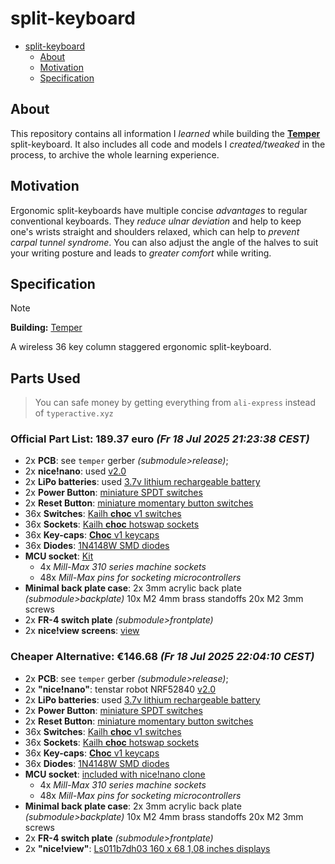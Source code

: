 # split-keyboard

<!--toc:start-->
- [split-keyboard](#split-keyboard)
  - [About](#about)
  - [Motivation](#motivation)
  - [Specification](#specification)
<!--toc:end-->



## About

This repository contains all information I *learned* while building the **[Temper](https://github.com/raeedcho/temper)** split-keyboard. It also includes all code and models I *created/tweaked* in the process, to archive the whole learning experience.

## Motivation

Ergonomic split-keyboards have multiple concise *advantages* to regular conventional keyboards. They *reduce ulnar deviation* and help to keep one's wrists straight and shoulders relaxed, which can help to *prevent carpal tunnel syndrome*. You can also adjust the angle of the halves to suit your writing posture and leads to *greater comfort* while writing.

## Specification

> [!NOTE]
> **Building:**
> [Temper](https://github.com/raeedcho/temper)

A wireless 36 key column staggered ergonomic split-keyboard.

## Parts Used
> You can safe money by getting everything from `ali-express` instead of `typeractive.xyz`

### Official Part List: 189.37 euro *(Fr 18 Jul 2025 21:23:38 CEST)*

- 2x **PCB**: see `temper` gerber *(submodule>release)*;
- 2x **nice!nano**: used [v2.0](https://typeractive.xyz/products/nice-nano?variant=42225114546407)
- 2x **LiPo batteries**: used [3.7v lithium rechargeable battery](https://de.aliexpress.com/item/1005008785016335.html?spm=a2g0o.productlist.main.1.9beeG9r5G9r5eh&algo_pvid=ac1f44e3-fba2-4d23-9f27-b83f57368fe6&algo_exp_id=ac1f44e3-fba2-4d23-9f27-b83f57368fe6-0&pdp_ext_f=%7B%22order%22%3A%2227%22%2C%22eval%22%3A%221%22%7D&pdp_npi=4%40dis%21EUR%2114.06%217.03%21%21%21114.72%2157.36%21%402103864c17528658150088401e63bc%2112000046655099198%21sea%21AT%216354448385%21X&curPageLogUid=zQZFeTEpTPQU&utparam-url=scene%3Asearch%7Cquery_from%3A)
- 2x **Power Button**: [miniature SPDT switches](https://de.aliexpress.com/item/1005007387580550.html?spm=a2g0o.cart.0.0.61344ae4XSUB7j&mp=1&pdp_npi=5%40dis%21EUR%21EUR%201.37%21EUR%201.17%21%21EUR%201.17%21%21%21%402103834817528637739712089e5cda%2112000040540005533%21ct%21AT%216354448385%21%211%210&gatewayAdapt=glo2deu)
- 2x **Reset Button**: [miniature momentary button switches](https://de.aliexpress.com/item/1005006973031934.html?spm=a2g0o.productlist.main.4.226af0fof0fo8s&aem_p4p_detail=202507181115339301428292823000002138385&algo_pvid=ef17869c-1f23-44f5-9fba-ae54bec91cd4&algo_exp_id=ef17869c-1f23-44f5-9fba-ae54bec91cd4-3&pdp_ext_f=%7B%22order%22%3A%22199%22%2C%22eval%22%3A%221%22%7D&pdp_npi=4%40dis%21EUR%211.46%211.28%21%21%2111.94%2110.51%21%40211b619a17528625337705209e615e%2112000038900555436%21sea%21AT%216354448385%21X&curPageLogUid=cXDzo0hJNxjV&utparam-url=scene%3Asearch%7Cquery_from%3A&search_p4p_id=202507181115339301428292823000002138385_1)
- 36x **Switches**: [Kailh **choc** v1 switches](https://typeractive.xyz/products/choc-switches?variant=45741919207655)
- 36x **Sockets**: [Kailh **choc** hotswap sockets](https://typeractive.xyz/products/hotswap-sockets?variant=45742200324327)
- 36x **Key-caps**: [**Choc** v1 keycaps](https://typeractive.xyz/products/mbk-keycaps?variant=45419753111783)
- 36x **Diodes**: [1N4148W SMD diodes](https://typeractive.xyz/products/smd-diodes)
- **MCU socket**: [Kit](https://typeractive.xyz/products/machine-sockets-and-pins?variant=45741664469223)
  - 4x *Mill-Max 310 series machine sockets*
  - 48x *Mill-Max pins for socketing microcontrollers*
- **Minimal back plate case**:
        2x 3mm acrylic back plate *(submodule>backplate)*
        10x M2 4mm brass standoffs
        20x M2 3mm screws
- 2x **FR-4 switch plate** *(submodule>frontplate)*
- 2x **nice!view screens**: [view](https://typeractive.xyz/products/nice-view)

### Cheaper Alternative: €146.68 *(Fr 18 Jul 2025 22:04:10 CEST)*
- 2x **PCB**: see `temper` gerber *(submodule>release)*;
- 2x **"nice!nano"**: tenstar robot NRF52840 [v2.0](https://de.aliexpress.com/item/1005008099333183.html?spm=a2g0o.cart.0.0.77534ae41SSyUc&mp=1&pdp_npi=5%40dis%21EUR%21EUR%202.28%21EUR%202.28%21%21EUR%202.28%21%21%21%40210385db17529069809245997e0088%2112000043736225747%21ct%21AT%216354448385%21%212%210&gatewayAdapt=glo2deu)
- 2x **LiPo batteries**: used [3.7v lithium rechargeable battery](https://de.aliexpress.com/item/1005008785016335.html?spm=a2g0o.productlist.main.1.9beeG9r5G9r5eh&algo_pvid=ac1f44e3-fba2-4d23-9f27-b83f57368fe6&algo_exp_id=ac1f44e3-fba2-4d23-9f27-b83f57368fe6-0&pdp_ext_f=%7B%22order%22%3A%2227%22%2C%22eval%22%3A%221%22%7D&pdp_npi=4%40dis%21EUR%2114.06%217.03%21%21%21114.72%2157.36%21%402103864c17528658150088401e63bc%2112000046655099198%21sea%21AT%216354448385%21X&curPageLogUid=zQZFeTEpTPQU&utparam-url=scene%3Asearch%7Cquery_from%3A)
- 2x **Power Button**: [miniature SPDT switches](https://de.aliexpress.com/item/1005007387580550.html?spm=a2g0o.cart.0.0.61344ae4XSUB7j&mp=1&pdp_npi=5%40dis%21EUR%21EUR%201.37%21EUR%201.17%21%21EUR%201.17%21%21%21%402103834817528637739712089e5cda%2112000040540005533%21ct%21AT%216354448385%21%211%210&gatewayAdapt=glo2deu)
- 2x **Reset Button**: [miniature momentary button switches](https://de.aliexpress.com/item/1005006973031934.html?spm=a2g0o.productlist.main.4.226af0fof0fo8s&aem_p4p_detail=202507181115339301428292823000002138385&algo_pvid=ef17869c-1f23-44f5-9fba-ae54bec91cd4&algo_exp_id=ef17869c-1f23-44f5-9fba-ae54bec91cd4-3&pdp_ext_f=%7B%22order%22%3A%22199%22%2C%22eval%22%3A%221%22%7D&pdp_npi=4%40dis%21EUR%211.46%211.28%21%21%2111.94%2110.51%21%40211b619a17528625337705209e615e%2112000038900555436%21sea%21AT%216354448385%21X&curPageLogUid=cXDzo0hJNxjV&utparam-url=scene%3Asearch%7Cquery_from%3A&search_p4p_id=202507181115339301428292823000002138385_1)
- 36x **Switches**: [Kailh **choc** v1 switches](https://de.aliexpress.com/item/1005008806799106.html?spm=a2g0o.productlist.main.3.31f06486n8mGIl&algo_pvid=6f325fe9-eda2-4ad6-9596-0e02094d0658&algo_exp_id=6f325fe9-eda2-4ad6-9596-0e02094d0658-2&pdp_ext_f=%7B%22order%22%3A%2276%22%2C%22eval%22%3A%221%22%7D&pdp_npi=4%40dis%21EUR%214.52%214.52%21%21%215.14%215.14%21%40210384cc17528683223042117e9a82%2112000046742202217%21sea%21AT%216354448385%21X&curPageLogUid=h1deRjw2Fzch&utparam-url=scene%3Asearch%7Cquery_from%3A)
- 36x **Sockets**: [Kailh **choc** hotswap sockets](https://de.aliexpress.com/item/1005006007846154.html?spm=a2g0o.productlist.main.1.55315d01ps8FYF&algo_pvid=6b50d792-b997-4a96-a040-4acfdedce0ed&algo_exp_id=6b50d792-b997-4a96-a040-4acfdedce0ed-0&pdp_ext_f=%7B%22order%22%3A%22115%22%2C%22eval%22%3A%221%22%7D&pdp_npi=4%40dis%21EUR%2113.02%215.99%21%21%2114.79%216.80%21%402103890117528685407083301e37e4%2112000035295576729%21sea%21AT%216354448385%21X&curPageLogUid=v9j0qQdkeieq&utparam-url=scene%3Asearch%7Cquery_from%3A)
- 36x **Key-caps**: [**Choc** v1 keycaps](https://de.aliexpress.com/item/1005005127265046.html?spm=a2g0o.productlist.main.11.193b5e7cnP5om9&algo_pvid=a5ae65eb-7310-4d6e-b3d5-5f096003f597&algo_exp_id=a5ae65eb-7310-4d6e-b3d5-5f096003f597-10&pdp_ext_f=%7B%22order%22%3A%2255%22%2C%22eval%22%3A%221%22%7D&pdp_npi=4%40dis%21EUR%212.88%211.99%21%21%213.27%212.26%21%402103890117528685801754699e37e4%2112000031767601888%21sea%21AT%216354448385%21X&curPageLogUid=Oo7vrBDtJckg&utparam-url=scene%3Asearch%7Cquery_from%3A)
- 36x **Diodes**: [1N4148W SMD diodes](https://de.aliexpress.com/item/1005007160563285.html?spm=a2g0o.productlist.main.2.78414273w2QZf9&algo_pvid=3ebc903e-ea94-4f8c-b878-3030c2c15a8a&algo_exp_id=3ebc903e-ea94-4f8c-b878-3030c2c15a8a-1&pdp_ext_f=%7B%22order%22%3A%22143%22%2C%22eval%22%3A%221%22%7D&pdp_npi=4%40dis%21EUR%213.01%211.92%21%21%2124.59%2115.74%21%40211b6a7a17528689160777472e30c4%2112000039653324544%21sea%21AT%216354448385%21X&curPageLogUid=nEkVwTB6FaEZ&utparam-url=scene%3Asearch%7Cquery_from%3A)
- **MCU socket**: [included with nice!nano clone](https://de.aliexpress.com/item/1005006271881076.html?srcSns=sns_Copy&spreadType=socialShare&bizType=ProductDetail&social_params=60902593660&aff_fcid=6dfd0b11e6284ac5bb5bd1bd98f4e768-1752867618902-09140-_EI6oYpS&tt=MG&aff_fsk=_EI6oYpS&aff_platform=default&sk=_EI6oYpS&aff_trace_key=6dfd0b11e6284ac5bb5bd1bd98f4e768-1752867618902-09140-_EI6oYpS&shareId=60902593660&businessType=ProductDetail&platform=AE&terminal_id=f3ea7a45da034988bc0d45eb96e130a9&afSmartRedirect=y)
  - 4x *Mill-Max 310 series machine sockets*
  - 48x *Mill-Max pins for socketing microcontrollers*
- **Minimal back plate case**:
        2x 3mm acrylic back plate *(submodule>backplate)*
        10x M2 4mm brass standoffs
        20x M2 3mm screws
- 2x **FR-4 switch plate** *(submodule>frontplate)*
- 2x **"nice!view"**: [Ls011b7dh03 160 x 68 1,08 inches displays](https://de.aliexpress.com/item/1005008052525400.html?spm=a2g0o.productlist.main.2.2f842c3akUy421&algo_pvid=55c14714-918d-4d46-9eac-1cda76fccdfb&algo_exp_id=55c14714-918d-4d46-9eac-1cda76fccdfb-1&pdp_ext_f=%7B%22order%22%3A%2220%22%2C%22eval%22%3A%221%22%7D&pdp_npi=4%40dis%21EUR%2117.88%2117.88%21%21%21145.88%21145.88%21%40211b619a17528678822344869e6167%2112000046561019656%21sea%21AT%216354448385%21X&curPageLogUid=NTWT5BmhMdBL&utparam-url=scene%3Asearch%7Cquery_from%3A#nav-store)
